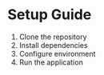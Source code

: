 # Setup Guide

1. Clone the repository
2. Install dependencies
3. Configure environment
4. Run the application